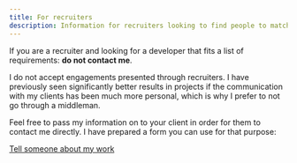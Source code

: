 ```yaml
---
title: For recruiters
description: Information for recruiters looking to find people to match their client's requirements.
---
```


If you are a recruiter and looking for a developer that fits a list of requirements: **do not contact me**.

I do not accept engagements presented through recruiters. I have previously seen significantly better results in projects if the communication with my clients has been much more personal, which is why I prefer to not go through a middleman.

Feel free to pass my information on to your client in order for them to contact me directly. I have prepared a form you can use for that purpose:

<p class="call-to-action-container">
  <a href="/#/pages/for-employers" class="call-to-action-primary">Tell someone about my work</a>
</p>